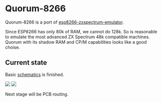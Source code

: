 # Quorum-8266

Quorum-8266 is a port of [esp8266-zxspectrum-emulator](https://github.com/aldolo69/esp8266_zxspectrum_emulator). 

Since ESP8266 has only 80k of RAM, we cannot do 128k. 
So is reasonable to emulate the most advanced ZX Spectrum 48k compatible machines. Quorum with its shadow RAM and CP/M capabilities
looks like a good choise.

## Current state
Basic [schematics](./schematics) is finished.

<a target="_blank" href="https://d.radikal.ru/d27/2002/24/f9e3dddfc055.png"><img src="https://d.radikal.ru/d27/2002/24/f9e3dddfc055t.jpg" /></a>
<a target="_blank" href="https://c.radikal.ru/c41/2002/4b/1e25582ca6b0.png"><img src="https://c.radikal.ru/c41/2002/4b/1e25582ca6b0t.jpg" /></a>

Next stage will be PCB routing.
